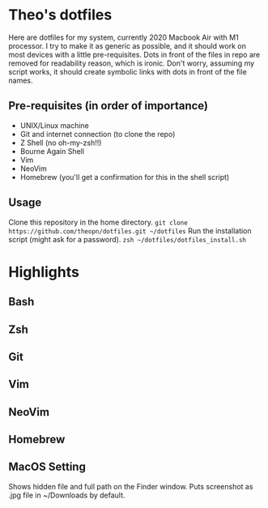 # Theo's dotfiles
Here are dotfiles for my system, currently 2020 Macbook Air with M1 processor.
I try to make it as generic as possible, and  it should work on most devices with a little pre-requisites.
Dots in front of the files in repo are removed for readability reason, which is ironic.
Don't worry, assuming my script works, it should create symbolic links with dots in front of the file names.

## Pre-requisites (in order of importance)
- UNIX/Linux machine
- Git and internet connection (to clone the repo)
- Z Shell (no oh-my-zsh!!)
- Bourne Again Shell
- Vim
- NeoVim
- Homebrew (you'll get a confirmation for this in the shell script)

## Usage
Clone this repository in the home directory.
`git clone https://github.com/theopn/dotfiles.git ~/dotfiles`
Run the installation script (might ask for a password).
`zsh ~/dotfiles/dotfiles_install.sh`

# Highlights

## Bash

## Zsh

## Git

## Vim

## NeoVim

## Homebrew

## MacOS Setting
Shows hidden file and full path on the Finder window. Puts screenshot as .jpg file in ~/Downloads by default.
